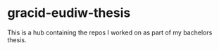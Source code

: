 # gracid-eudiw-thesis
This is a hub containing the repos I worked on as part of my bachelors thesis.

